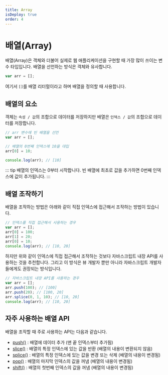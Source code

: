 ```yaml
---
title: Array
isDeploy: true
order: 4
---
```


# 배열(Array)

배열(Array)은 객체와 더불어 실제로 웹 애플리케이션을 구현할 때 가장 많이 쓰이는 변수 타입입니다. 배열을 선언하는 방식은 객체와 유사합니다.

```js
var arr = [];
```

여기서 `[]`를 배열 리터럴이라고 하며 배열을 정의할 때 사용합니다.

## 배열의 요소

객체는 `속성 / 값`의 조합으로 데이터를 저장하지만 배열은 `인덱스 / 값`의 조합으로 데이터를 저장합니다.

```js
// arr 변수에 빈 배열을 선언
var arr = [];

// 배열의 0번째 인덱스에 10을 대입
arr[0] = 10;

console.log(arr); // [10]
```

::: tip
배열의 인덱스는 0부터 시작합니다. 빈 배열에 최초로 값을 추가하면 0번째 인덱스에 값이 추가됩니다.
:::

## 배열 조작하기

배열을 조작하는 방법은 아래와 같이 직접 인덱스에 접근해서 조작하는 방법이 있습니다.

```js
// 인덱스를 직접 접근해서 사용하는 경우
var arr = [];
arr[0] = 100;
arr[1] = 20;
arr[0] = 10;
console.log(arr); // [10, 20]
```

하지만 위와 같이 인덱스에 직접 접근해서 조작하는 것보다 자바스크립트 내장 API를 사용하는 것을 추천합니다. 그리고 이 방식은 뷰 개발자 뿐만 아니라 자바스크립트 개발자들에게도 권장되는 방식입니다.

```js
// 자바스크립트 내장 API를 사용하는 경우
var arr = [];
arr.push(100); // [100]
arr.push(20); // [100, 20]
arr.splice(0, 1, 10); // [10, 20]
console.log(arr); // [10, 20]
```

## 자주 사용하는 배열 API

배열을 조작할 때 주로 사용하는 API는 다음과 같습니다.

- [push()](https://developer.mozilla.org/en-US/docs/Web/JavaScript/Reference/Global_Objects/Array/push) : 배열에 데이터 추가 (맨 끝 인덱스부터 추가됨)
- [slice()](https://developer.mozilla.org/ko/docs/Web/JavaScript/Reference/Global_Objects/Array/slice) : 배열의 특정 인덱스에 있는 값을 반환 (배열의 내용이 변환되지 않음)
- [splice()](https://developer.mozilla.org/ko/docs/Web/JavaScript/Reference/Global_Objects/Array/splice) : 배열의 특정 인덱스에 있는 값을 변경 또는 삭제 (배열의 내용이 변경됨)
- [pop()](https://developer.mozilla.org/ko/docs/Web/JavaScript/Reference/Global_Objects/Array/pop) : 배열의 마지막 인덱스의 값을 꺼냄 (배열의 내용이 변경됨)
- [shift()](https://developer.mozilla.org/ko/docs/Web/JavaScript/Reference/Global_Objects/Array/shift) : 배열의 첫번째 인덱스의 값을 꺼냄 (배열의 내용이 변경됨)

